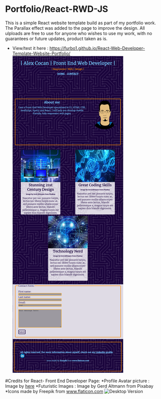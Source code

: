 # Portfolio/React-RWD-JS
This is a simple React website template build as part of my portfolio work.
The Parallax effect was added to the page to improve the design.
All ulploads are free to use for anyone who wishes to use my work, with no guarantees or future updates, product taken as is.
- View/test it here : https://furbo1.github.io/React-Web-Developer-Template-Website-Portfolio/
![Alt Text](https://github.com/furbo1/React-Web-Developer-Template-Website-Portfolio/blob/master/React_AC_Template_Ipad_view.png)

#Credits for React- Front End Developer Page:
*Profile Avatar picture : Image by <a href="https://pixabay.com/vectors/man-person-avatar-face-head-156584/">here</a>
*Futuristic Images : Image by Gerd Altmann from Pixabay
*Icons made by Freepik from www.flaticon.com
![Desktop Version](https://github.com/furbo1/Portfolio-React-RWD-JS/blob/master/IPad%20View%20Front%20End%20Developer%20Page-%20Ipad.png)
